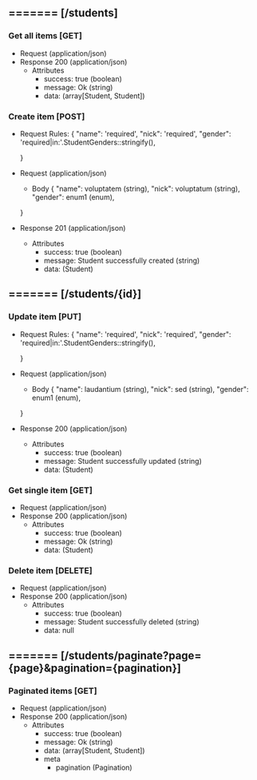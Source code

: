 ## ======= [/students]

### Get all items [GET]
+ Request (application/json)
    <!-- include(request/header.md) -->
+ Response 200 (application/json)
    + Attributes         
        + success: true (boolean)
        + message: Ok (string)
        + data: (array[Student, Student])

<!-- include(response/401.md) -->
<!-- include(response/500.md) -->
### Create item [POST]
+ Request Rules:
    {
        "name": 'required',
        "nick": 'required',
        "gender": 'required|in:'.StudentGenders::stringify(),

    }
+ Request (application/json)
    <!-- include(request/header.md) -->
    + Body
    {
            "name": voluptatem (string),
            "nick": voluptatum (string),
            "gender": enum1 (enum),

    }
+ Response 201 (application/json)
    + Attributes         
        + success: true (boolean)
        + message: Student successfully created (string)
        + data: (Student)

<!-- include(response/401.md) -->
<!-- include(response/422.md) -->
<!-- include(response/500.md) -->

## ======= [/students/{id}]
### Update item [PUT]
<!-- include(parameters/id.md) -->
+ Request Rules:
    {
        "name": 'required',
        "nick": 'required',
        "gender": 'required|in:'.StudentGenders::stringify(),

    }
+ Request (application/json)
    <!-- include(request/header.md) -->
    + Body
    {
            "name": laudantium (string),
            "nick": sed (string),
            "gender": enum1 (enum),

    }
+ Response 200 (application/json)
    + Attributes         
        + success: true (boolean)
        + message: Student successfully updated (string)
        + data: (Student)

<!-- include(response/401.md) -->
<!-- include(response/404.md) -->
<!-- include(response/422.md) -->
<!-- include(response/500.md) -->
### Get single item [GET]
<!-- include(parameters/id.md) -->
+ Request (application/json)
    <!-- include(request/header.md) -->
+ Response 200 (application/json)
    + Attributes         
        + success: true (boolean)
        + message: Ok (string)
        + data: (Student)

<!-- include(response/401.md) -->
<!-- include(response/404.md) -->
<!-- include(response/500.md) -->
### Delete item [DELETE]
<!-- include(parameters/id.md) -->
+ Request (application/json)
    <!-- include(request/header.md) -->    
+ Response 200 (application/json)
    + Attributes         
        + success: true (boolean)
        + message: Student successfully deleted (string)
        + data: null

<!-- include(response/401.md) -->
<!-- include(response/404.md) -->
<!-- include(response/500.md) -->

## ======= [/students/paginate?page={page}&pagination={pagination}]
### Paginated items [GET]
<!-- include(parameters/pagination.md) -->
+ Request (application/json)
    <!-- include(request/header.md) -->
+ Response 200 (application/json)
    + Attributes         
        + success: true (boolean)
        + message: Ok (string)
        + data: (array[Student, Student])
        + meta
            + pagination (Pagination)

<!-- include(response/401.md) -->
<!-- include(response/500.md) -->


